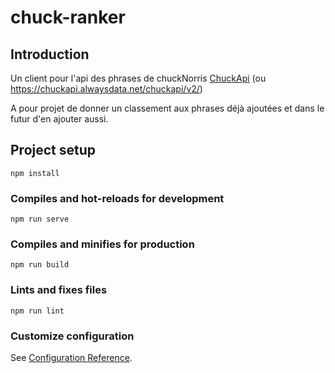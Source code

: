 # chuck-ranker

## Introduction

Un client pour l'api des phrases de chuckNorris <a href="https://github.com/titoutan/ChuckApi">ChuckApi</a> (ou https://chuckapi.alwaysdata.net/chuckapi/v2/)

A pour projet de donner un classement aux phrases déjà ajoutées et dans le futur d'en ajouter aussi.

## Project setup
```
npm install
```

### Compiles and hot-reloads for development
```
npm run serve
```

### Compiles and minifies for production
```
npm run build
```

### Lints and fixes files
```
npm run lint
```

### Customize configuration
See [Configuration Reference](https://cli.vuejs.org/config/).
